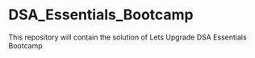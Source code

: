 # DSA_Essentials_Bootcamp
This repository will contain the solution of Lets Upgrade DSA Essentials Bootcamp 
